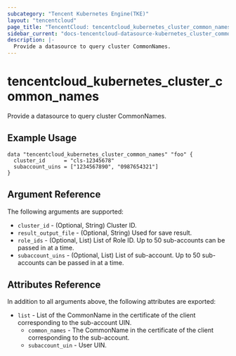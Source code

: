 ```yaml
---
subcategory: "Tencent Kubernetes Engine(TKE)"
layout: "tencentcloud"
page_title: "TencentCloud: tencentcloud_kubernetes_cluster_common_names"
sidebar_current: "docs-tencentcloud-datasource-kubernetes_cluster_common_names"
description: |-
  Provide a datasource to query cluster CommonNames.
---
```


# tencentcloud_kubernetes_cluster_common_names

Provide a datasource to query cluster CommonNames.

## Example Usage

```hcl
data "tencentcloud_kubernetes_cluster_common_names" "foo" {
  cluster_id      = "cls-12345678"
  subaccount_uins = ["1234567890", "0987654321"]
}
```

## Argument Reference

The following arguments are supported:

* `cluster_id` - (Optional, String) Cluster ID.
* `result_output_file` - (Optional, String) Used for save result.
* `role_ids` - (Optional, List) List of Role ID. Up to 50 sub-accounts can be passed in at a time.
* `subaccount_uins` - (Optional, List) List of sub-account. Up to 50 sub-accounts can be passed in at a time.

## Attributes Reference

In addition to all arguments above, the following attributes are exported:

* `list` - List of the CommonName in the certificate of the client corresponding to the sub-account UIN.
  * `common_names` - The CommonName in the certificate of the client corresponding to the sub-account.
  * `subaccount_uin` - User UIN.


